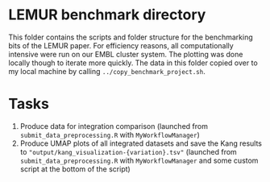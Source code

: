 
# LEMUR benchmark directory

This folder contains the scripts and folder structure for the benchmarking bits of the LEMUR paper. For efficiency reasons, all computationally intensive were run on our EMBL cluster system. The plotting was done locally though to iterate more quickly. The data in this folder copied over to my local machine by calling `../copy_benchmark_project.sh`.



# Tasks

1. Produce data for integration comparison (launched from `submit_data_preprocessing.R` with `MyWorkflowManager`)
2. Produce UMAP plots of all integrated datasets and save the Kang results to `"output/kang_visualization-{variation}.tsv"` (launched from `submit_data_preprocessing.R` with `MyWorkflowManager` and some custom script at the bottom of the script)



